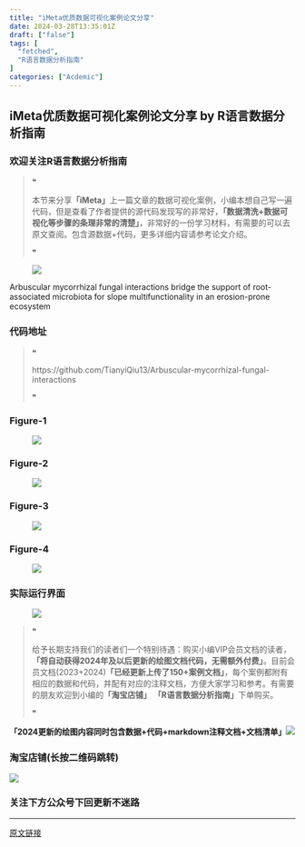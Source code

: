 ```yaml
---
title: "iMeta优质数据可视化案例论文分享"
date: 2024-03-28T13:35:01Z
draft: ["false"]
tags: [
  "fetched",
  "R语言数据分析指南"
]
categories: ["Acdemic"]
---
```

iMeta优质数据可视化案例论文分享 by R语言数据分析指南
------
<div><section data-tool="mdnice编辑器" data-website="https://www.mdnice.com"><h3 data-tool="mdnice编辑器"><span></span><span><span></span>欢迎关注R语言数据分析指南</span><span></span></h3><blockquote data-tool="mdnice编辑器"><span>❝</span><p>本节来分享<strong>「iMeta」</strong>上一篇文章的数据可视化案例，小编本想自己写一遍代码，但是查看了作者提供的源代码发现写的非常好，<strong>「数据清洗+数据可视化等步骤的条理非常的清楚」</strong>，非常好的一份学习材料，有需要的可以去原文查阅。包含源数据+代码，更多详细内容请参考论文介绍。</p><span>❞</span></blockquote><figure data-tool="mdnice编辑器"><img data-imgfileid="100026951" data-ratio="0.42314814814814816" data-src="https://mmbiz.qpic.cn/mmbiz_png/EibnicgwScTAaGuqK1wiaTicEvY7ZlkthR4Eu0dBzMS9KSUwFsGQTll6JgUDKyhpFJmRqTKFrONoBFKVc3X6nWevAQ/640?wx_fmt=png&amp;from=appmsg" data-type="png" data-w="1080" src="https://mmbiz.qpic.cn/mmbiz_png/EibnicgwScTAaGuqK1wiaTicEvY7ZlkthR4Eu0dBzMS9KSUwFsGQTll6JgUDKyhpFJmRqTKFrONoBFKVc3X6nWevAQ/640?wx_fmt=png&amp;from=appmsg"></figure><p data-tool="mdnice编辑器">Arbuscular mycorrhizal fungal interactions bridge the support of root-associated microbiota for slope multifunctionality in an erosion-prone ecosystem</p><h3 data-tool="mdnice编辑器"><span></span><span><span></span>代码地址</span><span></span></h3><blockquote data-tool="mdnice编辑器"><span>❝</span><p>https://github.com/TianyiQiu13/Arbuscular-mycorrhizal-fungal-interactions</p><span>❞</span></blockquote><h3 data-tool="mdnice编辑器"><span></span><span><span></span>Figure-1</span><span></span></h3><figure data-tool="mdnice编辑器"><img data-imgfileid="100026953" data-ratio="1" data-src="https://mmbiz.qpic.cn/mmbiz_png/EibnicgwScTAaGuqK1wiaTicEvY7ZlkthR4Ej1Tibw9w2mJNEhqrRia7SIKTSibWhcoBl6x4Rx3Z4D3XQQlrpPRUEIlcw/640?wx_fmt=png&amp;from=appmsg" data-type="png" data-w="1080" src="https://mmbiz.qpic.cn/mmbiz_png/EibnicgwScTAaGuqK1wiaTicEvY7ZlkthR4Ej1Tibw9w2mJNEhqrRia7SIKTSibWhcoBl6x4Rx3Z4D3XQQlrpPRUEIlcw/640?wx_fmt=png&amp;from=appmsg"></figure><h3 data-tool="mdnice编辑器"><span></span><span><span></span>Figure-2</span><span></span></h3><figure data-tool="mdnice编辑器"><img data-imgfileid="100026952" data-ratio="1" data-src="https://mmbiz.qpic.cn/mmbiz_png/EibnicgwScTAaGuqK1wiaTicEvY7ZlkthR4ELDib0DMTKlBdUNBwyUDXuSGkSNaJIhicQ58pOgoUjbDpJMGwKqjqZpcw/640?wx_fmt=png&amp;from=appmsg" data-type="png" data-w="1080" src="https://mmbiz.qpic.cn/mmbiz_png/EibnicgwScTAaGuqK1wiaTicEvY7ZlkthR4ELDib0DMTKlBdUNBwyUDXuSGkSNaJIhicQ58pOgoUjbDpJMGwKqjqZpcw/640?wx_fmt=png&amp;from=appmsg"></figure><h3 data-tool="mdnice编辑器"><span></span><span><span></span>Figure-3</span><span></span></h3><figure data-tool="mdnice编辑器"><img data-imgfileid="100026954" data-ratio="0.6648148148148149" data-src="https://mmbiz.qpic.cn/mmbiz_png/EibnicgwScTAaGuqK1wiaTicEvY7ZlkthR4EufSic53LA5JhhQ97TjtKV4JDI8aQuiatj4QoRhFsibKhNoIVOVLbbt9BQ/640?wx_fmt=png&amp;from=appmsg" data-type="png" data-w="1080" src="https://mmbiz.qpic.cn/mmbiz_png/EibnicgwScTAaGuqK1wiaTicEvY7ZlkthR4EufSic53LA5JhhQ97TjtKV4JDI8aQuiatj4QoRhFsibKhNoIVOVLbbt9BQ/640?wx_fmt=png&amp;from=appmsg"></figure><h3 data-tool="mdnice编辑器"><span></span><span><span></span>Figure-4</span><span></span></h3><figure data-tool="mdnice编辑器"><img data-imgfileid="100026955" data-ratio="0.9324074074074075" data-src="https://mmbiz.qpic.cn/mmbiz_png/EibnicgwScTAaGuqK1wiaTicEvY7ZlkthR4EjaAhntyRjibOyhngbd52ibwewZhloImWl2HlnWgvWOpI37I2DuHMGicsA/640?wx_fmt=png&amp;from=appmsg" data-type="png" data-w="1080" src="https://mmbiz.qpic.cn/mmbiz_png/EibnicgwScTAaGuqK1wiaTicEvY7ZlkthR4EjaAhntyRjibOyhngbd52ibwewZhloImWl2HlnWgvWOpI37I2DuHMGicsA/640?wx_fmt=png&amp;from=appmsg"></figure><h3 data-tool="mdnice编辑器"><span></span><span><span></span>实际运行界面</span><span></span></h3><figure data-tool="mdnice编辑器"><img data-imgfileid="100026961" data-ratio="0.5712962962962963" data-src="https://mmbiz.qpic.cn/mmbiz_png/EibnicgwScTAaGuqK1wiaTicEvY7ZlkthR4EFaPiaKvu6siaHgicUqqicC8kztH5XuAnHgKbJrVpiavIAg05NZAmia3jmEPw/640?wx_fmt=png&amp;from=appmsg" data-type="png" data-w="1080" src="https://mmbiz.qpic.cn/mmbiz_png/EibnicgwScTAaGuqK1wiaTicEvY7ZlkthR4EFaPiaKvu6siaHgicUqqicC8kztH5XuAnHgKbJrVpiavIAg05NZAmia3jmEPw/640?wx_fmt=png&amp;from=appmsg"></figure><blockquote data-tool="mdnice编辑器"><span>❝</span><p>给予长期支持我们的读者们一个特别待遇：购买小编VIP会员文档的读者，<strong>「将自动获得2024年及以后更新的绘图文档代码，无需额外付费」</strong>。目前会员文档(2023+2024)<strong>「已经更新上传了150+案例文档」</strong>，每个案例都附有相应的数据和代码，并配有对应的注释文档，方便大家学习和参考。有需要的朋友欢迎到小编的<strong>「淘宝店铺」</strong> <strong>「R语言数据分析指南」</strong>下单购买。</p><span>❞</span></blockquote><p data-tool="mdnice编辑器"><strong>「2024更新的绘图内容同时包含数据+代码+markdown注释文档+文档清单」</strong><img data-imgfileid="100026959" data-ratio="0.6175925925925926" data-src="https://mmbiz.qpic.cn/mmbiz_png/EibnicgwScTAaGuqK1wiaTicEvY7ZlkthR4EGx43bhzIjL1ibn4O8T9R6U4lYQV3xnpzJqYic1fgbnDFQfS4icXY2mzNg/640?wx_fmt=png&amp;from=appmsg" data-type="png" data-w="1080" src="https://mmbiz.qpic.cn/mmbiz_png/EibnicgwScTAaGuqK1wiaTicEvY7ZlkthR4EGx43bhzIjL1ibn4O8T9R6U4lYQV3xnpzJqYic1fgbnDFQfS4icXY2mzNg/640?wx_fmt=png&amp;from=appmsg"></p><h3 data-tool="mdnice编辑器"><span></span><span><span></span>淘宝店铺(长按二维码跳转)</span><span></span></h3><p><img data-galleryid="" data-imgfileid="100019415" data-ratio="1.0210420841683367" data-s="300,640" data-src="https://mmbiz.qpic.cn/mmbiz_jpg/EibnicgwScTAbvhPDLGT8NaialEsht92PTYNJWpmVLfoYGic1uha5FyBrDCibibZCLjiazgvpT1XcdwibfVywD2el0VAgg/640?wx_fmt=jpeg" data-type="jpeg" data-w="998" src="https://mmbiz.qpic.cn/mmbiz_jpg/EibnicgwScTAbvhPDLGT8NaialEsht92PTYNJWpmVLfoYGic1uha5FyBrDCibibZCLjiazgvpT1XcdwibfVywD2el0VAgg/640?wx_fmt=jpeg"></p><h3 data-tool="mdnice编辑器"><span></span><span><span></span>关注下方公众号下回更新不迷路</span><span></span></h3><section><mp-common-profile data-pluginname="mpprofile" data-id="Mzg3MzQzNTYzMw==" data-headimg="http://mmbiz.qpic.cn/mmbiz_png/EibnicgwScTAZF0rpeZII9Ltl26VbVagriczTria1fib3XgjwwHEHFjPzkmGpqWDVVHBSzhENictUM2iavAKiaM5lc9USw/0?wx_fmt=png" data-nickname="R语言数据分析指南" data-alias="YanJANtwo" data-signature="R语言重症爱好者，喜欢绘制各种精美的图表，喜欢的小伙伴可以关注我，跟我一起学习" data-from="0" data-is_biz_ban="0"></mp-common-profile></section></section><p><mp-style-type data-value="3"></mp-style-type></p></div>  
<hr>
<a href="https://mp.weixin.qq.com/s/9hVLVcXVYPhN-DxJ6D0pQw",target="_blank" rel="noopener noreferrer">原文链接</a>
